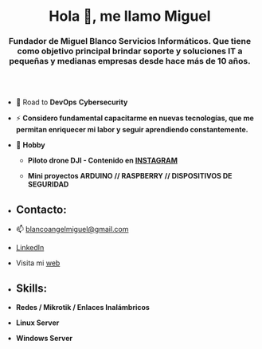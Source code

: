 <h1 align="center">Hola 👋, me llamo Miguel</h1>
<h3 align="center">Fundador de Miguel Blanco Servicios Informáticos. Que tiene como objetivo principal brindar soporte y soluciones IT a pequeñas y medianas empresas desde hace más de 10 años. </h3>

<br> </br>

- 🌱 Road to **DevOps** **Cybersecurity**

- ⚡ **Considero fundamental capacitarme en nuevas tecnologías, que me permitan enriquecer mi labor y seguir aprendiendo constantemente.**

- 💬 **Hobby**
	
	- **Piloto drone DJI - Contenido en [INSTAGRAM](https://instagram.com/mikeleblank)**

	- **Mini proyectos ARDUINO // RASPBERRY // DISPOSITIVOS DE SEGURIDAD**
	 

* ## Contacto:

* 📫  blancoangelmiguel@gmail.com

* [LinkedIn](https://linkedin.com/in/miguel-a-blanco/)

* Visita mi [web](http://miguelblanco.ar)



* ## Skills:

- **Redes / Mikrotik / Enlaces Inalámbricos**

- **Linux Server**

- **Windows Server**


